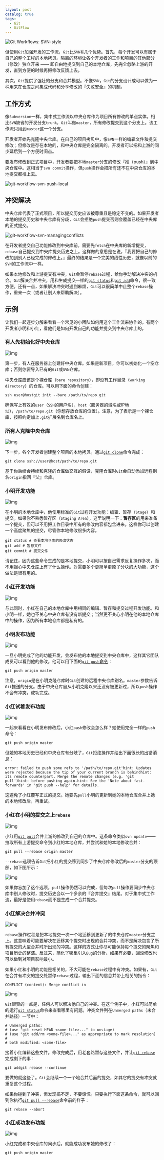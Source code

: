 ```yaml
---
layout: post
catalog: true
tags:
  - Git
  - GitFlow
---
```

![Git Workflows: SVN-style](http://upload-images.jianshu.io/upload_images/6943526-44c531e0c3ffec23.png?imageMogr2/auto-orient/strip%7CimageView2/2/w/1240)

但使用`Git`加强开发的工作流，`Git`比`SVN有`几个优势。首先，每个开发可以有属于自己的整个工程的本地拷贝。隔离的环境让各个开发者的工作和项目的其他部分（修改）独立开来 —— 即自由地提交到自己的本地仓库，先完全忽略上游的开发，直到方便的时候再把修改反馈上去。

其次，`Git`提供了强壮的分支和合并模型。不像`SVN`，`Git`的分支设计成可以做为一种用来在仓库之间集成代码和分享修改的『失败安全』的机制。

## 工作方式

像`Subversion`一样，集中式工作流以中央仓库作为项目所有修改的单点实体。相比`SVN`缺省的开发分支`trunk`，`Git`叫做`master`，所有修改提交到这个分支上。该工作流只用到`master`这一个分支。

开发者开始先克隆中央仓库。在自己的项目拷贝中，像`SVN`一样的编辑文件和提交修改；但修改是存在本地的，和中央仓库是完全隔离的。开发者可以把和上游的同步延后到一个方便时间点。

要发布修改到正式项目中，开发者要把本地`master`分支的修改『推（push）』到中央仓库中。这相当于`svn commit`操作，但`push`操作会把所有还不在中央仓库的本地提交都推上去。

![git-workflow-svn-push-local](http://upload-images.jianshu.io/upload_images/6943526-2e299b8cfd204a49.png?imageMogr2/auto-orient/strip%7CimageView2/2/w/1240)

## 冲突解决

中央仓库代表了正式项目，所以提交历史应该被尊重且是稳定不变的。如果开发者本地的提交历史和中央仓库有分歧，`Git`会拒绝`push`提交否则会覆盖已经在中央库的正式提交。

![git-workflow-svn-managingconflicts](http://upload-images.jianshu.io/upload_images/6943526-be53ed5bf82a5666.png?imageMogr2/auto-orient/strip%7CimageView2/2/w/1240)

在开发者提交自己功能修改到中央库前，需要先`fetch`在中央库的新增提交，`rebase`自己提交到中央库提交历史之上。这样做的意思是在说，『我要把自己的修改加到别人已经完成的修改上。』最终的结果是一个完美的线性历史，就像以前的`SVN`的工作流中一样。

如果本地修改和上游提交有冲突，`Git`会暂停`rebase`过程，给你手动解决冲突的机会。`Git`解决合并冲突，用和生成提交一样的[`git status`](https://www.atlassian.com/git/tutorial/git-basics#!status)和[`git add`](https://www.atlassian.com/git/tutorial/git-basics#!add)命令，很一致方便。还有一点，如果解决冲突时遇到麻烦，`Git`可以很简单中止整个`rebase`操作，重来一次（或者让别人来帮助解决）。

## 示例

让我们一起逐步分解来看看一个常见的小团队如何用这个工作流来协作的。有两个开发者小明和小红，看他们是如何开发自己的功能并提交到中央仓库上的。

### 有人先初始化好中央仓库

![img](http://upload-images.jianshu.io/upload_images/6943526-f61e36a3d211ac9a.png?imageMogr2/auto-orient/strip%7CimageView2/2/w/1240)

第一步，有人在服务器上创建好中央仓库。如果是新项目，你可以初始化一个空仓库；否则你要导入已有的`Git`或`SVN`仓库。

中央仓库应该是个裸仓库（`bare repository`），即没有工作目录（`working directory`）的仓库。可以用下面的命令创建：

```
ssh user@hostgit init --bare /path/to/repo.git
```

确保写上有效的`user`（`SSH`的用户名），`host`（服务器的域名或IP地址），`/path/to/repo.git`（你想存放仓库的位置）。注意，为了表示是一个裸仓库，按照约定加上`.git`扩展名到仓库名上。

### 所有人克隆中央仓库

![img](http://upload-images.jianshu.io/upload_images/6943526-5d9f8dcacaacbf6b.png?imageMogr2/auto-orient/strip%7CimageView2/2/w/1240)

下一步，各个开发者创建整个项目的本地拷贝。通过[`git clone`](https://www.atlassian.com/git/tutorial/git-basics#!clone)命令完成：

```
git clone ssh://user@host/path/to/repo.git
```

基于你后续会持续和克隆的仓库做交互的假设，克隆仓库时`Git`会自动添加远程别名`origin`指回『父』仓库。

### 小明开发功能

![img](http://upload-images.jianshu.io/upload_images/6943526-524517197241635c.png?imageMogr2/auto-orient/strip%7CimageView2/2/w/1240)

在小明的本地仓库中，他使用标准的`Git`过程开发功能：编辑、暂存（`Stage`）和提交。如果你不熟悉暂存区（`Staging Area`），这里说明一下：**暂存区**的用来准备一个提交，但可以不用把工作目录中所有的修改内容都包含进来。这样你可以创建一个高度聚焦的提交，尽管你本地修改很多内容。

```
git status # 查看本地仓库的修改状态
git add # 暂存文件
git commit # 提交文件
```

请记住，因为这些命令生成的是本地提交，小明可以按自己需求反复操作多次，而不用担心中央仓库上有了什么操作。对需要多个更简单更原子分块的大功能，这个做法是很有用的。

### 小红开发功能

![img](http://upload-images.jianshu.io/upload_images/6943526-b147f99cfb89fef2.png?imageMogr2/auto-orient/strip%7CimageView2/2/w/1240)

与此同时，小红在自己的本地仓库中用相同的编辑、暂存和提交过程开发功能。和小明一样，她也不关心中央仓库有没有新提交；当然更不关心小明在他的本地仓库中的操作，因为所有本地仓库都是私有的。

### 小明发布功能

![img](http://upload-images.jianshu.io/upload_images/6943526-3d28663c96f5ecd4.png?imageMogr2/auto-orient/strip%7CimageView2/2/w/1240)

一旦小明完成了他的功能开发，会发布他的本地提交到中央仓库中，这样其它团队成员可以看到他的修改。他可以用下面的[`git push`命令](https://www.atlassian.com/git/tutorial/remote-repositories#!push)：

```
git push origin master
```

注意，`origin`是在小明克隆仓库时`Git`创建的远程中央仓库别名。`master`参数告诉`Git`推送的分支。由于中央仓库自从小明克隆以来还没有被更新过，所以`push`操作不会有冲突，成功完成。

### 小红试着发布功能

![img](http://upload-images.jianshu.io/upload_images/6943526-06bc9928ecbf587b.png?imageMogr2/auto-orient/strip%7CimageView2/2/w/1240)

一起来看看在小明发布修改后，小红`push`修改会怎么样？她使用完全一样的`push`命令：

```
git push origin master
```

但她的本地历史已经和中央仓库有分岐了，`Git`拒绝操作并给出下面很长的出错消息：

```
error: failed to push some refs to '/path/to/repo.git'hint: Updates were rejected because the tip of your current branch is behindhint: its remote counterpart. Merge the remote changes (e.g. 'git pull')hint: before pushing again.hint: See the 'Note about fast-forwards' in 'git push --help' for details.
```

这避免了小红覆写正式的提交。她要先`pull`小明的更新到她的本地仓库合并上她的本地修改后，再重试。

### 小红在小明的提交之上`rebase`

![img](http://upload-images.jianshu.io/upload_images/6943526-6f0795a485cb5cbf.png?imageMogr2/auto-orient/strip%7CimageView2/2/w/1240)

小红用[`git pull`](https://www.atlassian.com/git/tutorial/remote-repositories#!pull)合并上游的修改到自己的仓库中。这条命令类似`svn update`——拉取所有上游提交命令到小红的本地仓库，并尝试和她的本地修改合并：

```
git pull --rebase origin master
```

`--rebase`选项告诉`Git`把小红的提交移到同步了中央仓库修改后的`master`分支的顶部，如下图所示：

![img](http://upload-images.jianshu.io/upload_images/6943526-f3048d971a38542c.png?imageMogr2/auto-orient/strip%7CimageView2/2/w/1240)

如果你忘加了这个选项，`pull`操作仍然可以完成，但每次`pull`操作要同步中央仓库中别人修改时，提交历史会以一个多余的『合并提交』结尾。对于集中式工作流，最好是使用`rebase`而不是生成一个合并提交。

### 小红解决合并冲突

![img](http://upload-images.jianshu.io/upload_images/6943526-a80b4cee384bfc9d.png?imageMogr2/auto-orient/strip%7CimageView2/2/w/1240)

`rebase`操作过程是把本地提交一次一个地迁移到更新了的中央仓库`master`分支之上。这意味着可能要解决在迁移某个提交时出现的合并冲突，而不是解决包含了所有提交的大型合并时所出现的冲突。这样的方式让你尽可能保持每个提交的聚焦和项目历史的整洁。反过来，简化了哪里引入`Bug`的分析，如果有必要，回滚修改也可以做到对项目影响最小。

如果小红和小明的功能是相关的，不大可能在`rebase`过程中有冲突。如果有，`Git`在合并有冲突的提交处暂停`rebase`过程，输出下面的信息并带上相关的指令：

```
CONFLICT (content): Merge conflict in
```

![img](http://upload-images.jianshu.io/upload_images/6943526-152aa348cd1c984f.png?imageMogr2/auto-orient/strip%7CimageView2/2/w/1240)

`Git`很赞的一点是，任何人可以解决他自己的冲突。在这个例子中，小红可以简单的运行[`git status`](https://www.atlassian.com/git/tutorial/git-basics#!status)命令来查看哪里有问题。冲突文件列在`Unmerged paths`（未合并路径）一节中：

```shell
# Unmerged paths:
# (use "git reset HEAD <some-file>..." to unstage)
# (use "git add/rm <some-file>..." as appropriate to mark resolution)
#
# both modified: <some-file>
```

接着小红编辑这些文件。修改完成后，用老套路暂存这些文件，并让[`git rebase`](https://www.atlassian.com/git/tutorial/rewriting-git-history#!rebase)完成剩下的事：

```
git addgit rebase --continue
```

要做的就这些了。`Git`会继续一个一个地合并后面的提交，如其它的提交有冲突就重复这个过程。

如果你碰到了冲突，但发现搞不定，不要惊慌。只要执行下面这条命令，就可以回到你执行[`git pull --rebase`](https://www.atlassian.com/git/tutorial/remote-repositories#!pull)命令前的样子：

```
git rebase --abort
```

### 小红成功发布功能

![img](http://upload-images.jianshu.io/upload_images/6943526-135598ea0842e727.png?imageMogr2/auto-orient/strip%7CimageView2/2/w/1240)

小红完成和中央仓库的同步后，就能成功发布她的修改了：

```
git push origin master
```

